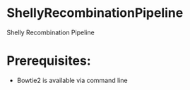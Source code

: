 ShellyRecombinationPipeline
===========================

Shelly Recombination Pipeline

# Prerequisites:
- Bowtie2 is available via command line
